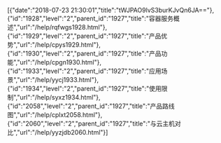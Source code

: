 [{"date":"2018-07-23 21:30:01","title":"tWJPAO9lvS3burKJvQn6JA=="},{"id":"1928","level":"2","parent_id":"1927","title":"容器服务概述","url":"/help/rqfwgs1928.html"},{"id":"1929","level":"2","parent_id":"1927","title":"产品优势","url":"/help/cpys1929.html"},{"id":"1930","level":"2","parent_id":"1927","title":"产品功能","url":"/help/cpgn1930.html"},{"id":"1933","level":"2","parent_id":"1927","title":"应用场景","url":"/help/yycj1933.html"},{"id":"1934","level":"2","parent_id":"1927","title":"使用限制","url":"/help/syxz1934.html"},{"id":"2058","level":"2","parent_id":"1927","title":"产品路线图","url":"/help/cplxt2058.html"},{"id":"2060","level":"2","parent_id":"1927","title":"与云主机对比","url":"/help/yyzjdb2060.html"}]